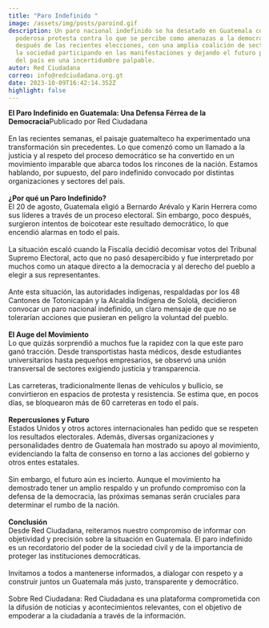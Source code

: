 ```yaml
---
title: "Paro Indefinido "
image: /assets/img/posts/paroind.gif
description: Un paro nacional indefinido se ha desatado en Guatemala como una
  poderosa protesta contra lo que se percibe como amenazas a la democracia
  después de las recientes elecciones, con una amplia coalición de sectores de
  la sociedad participando en las manifestaciones y dejando el futuro político
  del país en una incertidumbre palpable.
autor: Red Ciudadana
correo: info@redciudadana.org.gt
date: 2023-10-09T16:42:14.352Z
highlight: false
---
```

<!--StartFragment-->

**El Paro Indefinido en Guatemala: Una Defensa Férrea de la Democracia**Publicado por Red Ciudadana\
\
En las recientes semanas, el paisaje guatemalteco ha experimentado una transformación sin precedentes. Lo que comenzó como un llamado a la justicia y al respeto del proceso democrático se ha convertido en un movimiento imparable que abarca todos los rincones de la nación. Estamos hablando, por supuesto, del paro indefinido convocado por distintas organizaciones y sectores del país.\
\
**¿Por qué un Paro Indefinido?**\
El 20 de agosto, Guatemala eligió a Bernardo Arévalo y Karin Herrera como sus líderes a través de un proceso electoral. Sin embargo, poco después, surgieron intentos de boicotear este resultado democrático, lo que encendió alarmas en todo el país.\
\
La situación escaló cuando la Fiscalía decidió decomisar votos del Tribunal Supremo Electoral, acto que no pasó desapercibido y fue interpretado por muchos como un ataque directo a la democracia y al derecho del pueblo a elegir a sus representantes.\
\
Ante esta situación, las autoridades indígenas, respaldadas por los 48 Cantones de Totonicapán y la Alcaldía Indígena de Sololá, decidieron convocar un paro nacional indefinido, un claro mensaje de que no se tolerarían acciones que pusieran en peligro la voluntad del pueblo.\
\
**El Auge del Movimiento**\
Lo que quizás sorprendió a muchos fue la rapidez con la que este paro ganó tracción. Desde transportistas hasta médicos, desde estudiantes universitarios hasta pequeños empresarios, se observó una unión transversal de sectores exigiendo justicia y transparencia.\
\
Las carreteras, tradicionalmente llenas de vehículos y bullicio, se convirtieron en espacios de protesta y resistencia. Se estima que, en pocos días, se bloquearon más de 60 carreteras en todo el país.\
\
**Repercusiones y Futuro**\
Estados Unidos y otros actores internacionales han pedido que se respeten los resultados electorales. Además, diversas organizaciones y personalidades dentro de Guatemala han mostrado su apoyo al movimiento, evidenciando la falta de consenso en torno a las acciones del gobierno y otros entes estatales.\
\
Sin embargo, el futuro aún es incierto. Aunque el movimiento ha demostrado tener un amplio respaldo y un profundo compromiso con la defensa de la democracia, las próximas semanas serán cruciales para determinar el rumbo de la nación.\
\
**Conclusión**\
Desde Red Ciudadana, reiteramos nuestro compromiso de informar con objetividad y precisión sobre la situación en Guatemala. El paro indefinido es un recordatorio del poder de la sociedad civil y de la importancia de proteger las instituciones democráticas.\
\
Invitamos a todos a mantenerse informados, a dialogar con respeto y a construir juntos un Guatemala más justo, transparente y democrático.\
\
Sobre Red Ciudadana: Red Ciudadana es una plataforma comprometida con la difusión de noticias y acontecimientos relevantes, con el objetivo de empoderar a la ciudadanía a través de la información.

<!--EndFragment-->